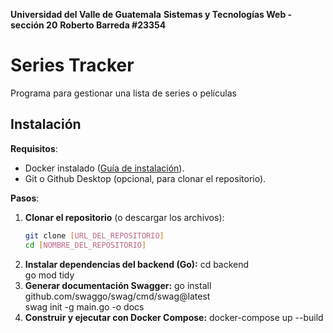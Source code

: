 **Universidad del Valle de Guatemala**
**Sistemas y Tecnologías Web - sección 20**
**Roberto Barreda #23354**

# Series Tracker  
Programa para gestionar una lista de series o películas 

## **Instalación**  
**Requisitos**:  
- Docker instalado ([Guía de instalación](https://docs.docker.com/get-docker/)).  
- Git o Github Desktop (opcional, para clonar el repositorio).  

**Pasos**:  
1. **Clonar el repositorio** (o descargar los archivos):  
   ```bash  
   git clone [URL_DEL_REPOSITORIO]  
   cd [NOMBRE_DEL_REPOSITORIO]  
2. **Instalar dependencias del backend (Go):**
    cd backend  
    go mod tidy
3. **Generar documentación Swagger:**
    go install github.com/swaggo/swag/cmd/swag@latest  
    swag init -g main.go -o docs  
4. **Construir y ejecutar con Docker Compose:**
    docker-compose up --build  
